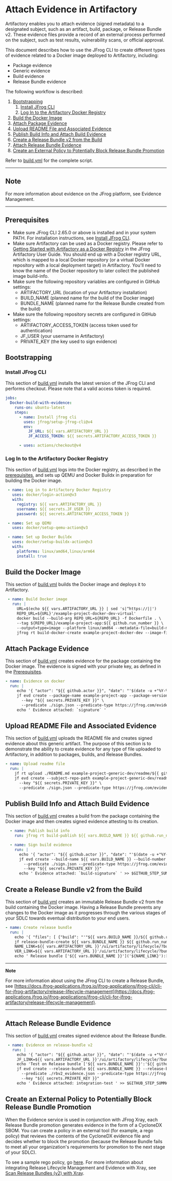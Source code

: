 # Attach Evidence in Artifactory

Artifactory enables you to attach evidence (signed metadata) to a designated subject, such as an artifact, build, package, or Release Bundle v2. These evidence files provide a record of an external process performed on the subject, such as test results, vulnerability scans, or official approval.

This document describes how to use the JFrog CLI to create different types of evidence related to a Docker image deployed to Artifactory, including:

* Package evidence
* Generic evidence
* Build evidence
* Release Bundle evidence   

The following workflow is described:

1. [Bootstrapping](#bootstrapping)  
   1. [Install JFrog CLI](#install-jfrog-cli)  
   2. [Log In to the Artifactory Docker Registry](#log-in-to-the-artifactory-docker-registry)  
2. [Build the Docker Image](#build-the-docker-image)  
3. [Attach Package Evidence](#attach-package-evidence)  
4. [Upload README File and Associated Evidence](#upload-readme-file-and-associated-evidence)  
5. [Publish Build Info and Attach Build Evidence](#publish-build-info-and-attach-build-evidence)  
6. [Create a Release Bundle v2 from the Build](#create-a-release-bundle-v2-from-the-build)  
7. [Attach Release Bundle Evidence](#attach-release-bundle-evidence)
8. [Create an External Policy to Potentially Block Release Bundle Promotion](#create-an-external-policy-to-potentially-block-release-bundle-promotion)

Refer to [build.yml](https://github.com/jfrog/Evidence-Examples/tree/main/.github/workflows/build.yml) for the complete script.

***

## Note

For more information about evidence on the JFrog platform, see Evidence Management.
***

## Prerequisites

* Make sure JFrog CLI 2.65.0 or above is installed and in your system PATH. For installation instructions, see [Install JFrog CLI](#bootstrapping).  
* Make sure Artifactory can be used as a Docker registry. Please refer to [Getting Started with Artifactory as a Docker Registry](https://www.jfrog.com/confluence/display/JFROG/Getting+Started+with+Artifactory+as+a+Docker+Registry) in the JFrog Artifactory User Guide. You should end up with a Docker registry URL, which is mapped to a local Docker repository (or a virtual Docker repository with a local deployment target) in Artifactory. You'll need to know the name of the Docker repository to later collect the published image build-info.  
* Make sure the following repository variables are configured in GitHub settings:  
  * ARTIFACTORY_URL (location of your Artifactory installation)  
  * BUILD_NAME (planned name for the build of the Docker image)  
  * BUNDLE_NAME (planned name for the Release Bundle created from the build)  
* Make sure the following repository secrets are configured in GitHub settings:  
  * ARTIFACTORY_ACCESS_TOKEN (access token used for authentication)  
  * JF_USER (your username in Artifactory)  
  * PRIVATE_KEY (the key used to sign evidence)



## Bootstrapping

### Install JFrog CLI

This section of [build.yml](https://github.com/jfrog/Evidence-Examples/tree/main/.github/workflows/build.yml) installs the latest version of the JFrog CLI and performs checkout. Please note that a valid access token is required. 

```yaml
jobs:  
  Docker-build-with-evidence:  
    runs-on: ubuntu-latest  
    steps:  
      - name: Install jfrog cli  
        uses: jfrog/setup-jfrog-cli@v4  
        env:  
          JF_URL: ${{ vars.ARTIFACTORY_URL }}  
          JF_ACCESS_TOKEN: ${{ secrets.ARTIFACTORY_ACCESS_TOKEN }}

      - uses: actions/checkout@v4
```

### Log In to the Artifactory Docker Registry

This section of [build.yml](https://github.com/jfrog/Evidence-Examples/tree/main/.github/workflows/build.yml) logs into the Docker registry, as described in the [prerequisites](#prerequisites), and sets up QEMU and Docker Buildx in preparation for building the Docker image.

```yaml
 - name: Log in to Artifactory Docker Registry  
   uses: docker/login-action@v3  
   with:  
     registry: ${{ vars.ARTIFACTORY_URL }}  
     username: ${{ secrets.JF_USER }}  
     password: ${{ secrets.ARTIFACTORY_ACCESS_TOKEN }}

 - name: Set up QEMU  
   uses: docker/setup-qemu-action@v3

 - name: Set up Docker Buildx  
   uses: docker/setup-buildx-action@v3  
   with:  
     platforms: linux/amd64,linux/arm64  
     install: true
```

## Build the Docker Image

This section of [build.yml](https://github.com/jfrog/Evidence-Examples/tree/main/.github/workflows/build.yml) builds the Docker image and deploys it to Artifactory.

```yaml
 - name: Build Docker image  
   run: |  
     URL=$(echo ${{ vars.ARTIFACTORY_URL }} | sed 's|^https://||')  
     REPO_URL=${URL}'/example-project-docker-dev-virtual'  
     docker build --build-arg REPO_URL=${REPO_URL} -f Dockerfile . \  
     --tag ${REPO_URL}/example-project-app:${{ github.run_number }} \  
     --output=type=image --platform linux/amd64 --metadata-file=build-metadata --push  
     jfrog rt build-docker-create example-project-docker-dev --image-file build-metadata --build-name ${{ vars.BUILD_NAME }} --build-number ${{ github.run_number }}
```

## Attach Package Evidence

This section of [build.yml](https://github.com/jfrog/Evidence-Examples/tree/main/.github/workflows/build.yml) creates evidence for the package containing the Docker image. The evidence is signed with your private key, as defined in the [Prerequisites](#prerequisites).

```yaml
- name: Evidence on docker  
  run: |  
     echo '{ "actor": "${{ github.actor }}", "date": "'$(date -u +"%Y-%m-%dT%H:%M:%SZ")'" }' > sign.json  
     jf evd create --package-name example-project-app --package-version 32 --package-repo-name example-project-docker-dev \  
       --key "${{ secrets.PRIVATE_KEY }}" \  
       --predicate ./sign.json --predicate-type https://jfrog.com/evidence/signature/v1   
     echo ' Evidence attached: `signature` ' 
```

## Upload README File and Associated Evidence

This section of [build.yml](https://github.com/jfrog/Evidence-Examples/tree/main/.github/workflows/build.yml) uploads the README file and creates signed evidence about this generic artifact. The purpose of this section is to demonstrate the ability to create evidence for any type of file uploaded to Artifactory, in addition to packages, builds, and Release Bundles.

```yaml
- name: Upload readme file  
  run: |  
    jf rt upload ./README.md example-project-generic-dev/readme/${{ github.run\_number }}/ --build-name ${{ vars.BUILD_NAME }} --build-number ${{ github.run_number }}  
    jf evd create --subject-repo-path example-project-generic-dev/readme/${{ github.run_number }}/README.md \  
      --key "${{ secrets.PRIVATE_KEY }}" \  
      --predicate ./sign.json --predicate-type https://jfrog.com/evidence/signature/v1
```

## Publish Build Info and Attach Build Evidence

This section of [build.yml](https://github.com/jfrog/Evidence-Examples/tree/main/.github/workflows/build.yml) creates a build from the package containing the Docker image and then creates signed evidence attesting to its creation.

```yaml
  - name: Publish build info  
    run: jfrog rt build-publish ${{ vars.BUILD_NAME }} ${{ github.run_number }}

  - name: Sign build evidence  
    run: |  
      echo '{ "actor": "${{ github.actor }}", "date": "'$(date -u +"%Y-%m-%dT%H:%M:%SZ")'" }' > sign.json  
      jf evd create --build-name ${{ vars.BUILD_NAME }} --build-number ${{ github.run_number }} \
        --predicate ./sign.json --predicate-type https://jfrog.com/evidence/build-signature/v1 \
        --key "${{ secrets.PRIVATE_KEY }}"  
      echo ' Evidence attached: `build-signature` ' >> $GITHUB_STEP_SUMMARY
```

## Create a Release Bundle v2 from the Build

This section of [build.yml](https://github.com/jfrog/Evidence-Examples/tree/main/.github/workflows/build.yml) creates an immutable Release Bundle v2 from the build containing the Docker image. Having a Release Bundle prevents any changes to the Docker image as it progresses through the various stages of your SDLC towards eventual distribution to your end users.

```yaml
- name: Create release bundle  
  run: |  
    echo '{ "files": [ {"build": "'"${{ vars.BUILD_NAME }}/${{ github.run_number }}"'" } ] }' > bundle-spec.json  
    jf release-bundle-create ${{ vars.BUNDLE_NAME }} ${{ github.run_number }} --signing-key PGP-RSA-2048 --spec bundle-spec.json --sync=true  
    NAME_LINK=${{ vars.ARTIFACTORY_URL }}'/ui/artifactory/lifecycle/?bundleName='${{ vars.BUNDLE_NAME }}'&bundleToFlash='${{ vars.BUNDLE_NAME }}'&repositoryKey=example-project-release-bundles-v2&activeKanbanTab=promotion'  
    VER_LINK=${{ vars.ARTIFACTORY_URL }}'/ui/artifactory/lifecycle/?bundleName='${{ vars.BUNDLE_NAME }}'&bundleToFlash='${{ vars.BUNDLE_NAME }}'&releaseBundleVersion='${{ github.run_number }}'&repositoryKey=example-project-release-bundles-v2&activeVersionTab=Version%20Timeline&activeKanbanTab=promotion'  
    echo ' Release bundle ['${{ vars.BUNDLE_NAME }}']('${NAME_LINK}'):['${{ github.run_number }}']('${VER_LINK}') created' >> $GITHUB_STEP_SUMMARY
```

***

**Note**

For more information about using the JFrog CLI to create a Release Bundle, see [https://docs.jfrog-applications.jfrog.io/jfrog-applications/jfrog-cli/cli-for-jfrog-artifactory/release-lifecycle-management](https://docs.jfrog-applications.jfrog.io/jfrog-applications/jfrog-cli/cli-for-jfrog-artifactory/release-lifecycle-management).
***

## Attach Release Bundle Evidence

This section of [build.yml](https://github.com/jfrog/Evidence-Examples/tree/main/.github/workflows/build.yml) creates signed evidence about the Release Bundle. 

```yaml
 - name: Evidence on release-bundle v2  
   run: |  
     echo '{ "actor": "${{ github.actor }}", "date": "'$(date -u +"%Y-%m-%dT%H:%M:%SZ")'" }' > rbv2_evidence.json  
     JF_LINK=${{ vars.ARTIFACTORY_URL }}'/ui/artifactory/lifecycle/?bundleName='${{ vars.BUNDLE_NAME }}'&bundleToFlash='${{ vars.BUNDLE_NAME }}'&releaseBundleVersion='${{ github.run_number }}'&repositoryKey=release-bundles-v2&activeVersionTab=Version%20Timeline&activeKanbanTab=promotion'  
     echo 'Test on Release bundle ['${{ vars.BUNDLE_NAME }}':'${{ github.run_number }}']('${JF_LINK}') success' >> $GITHUB_STEP_SUMMARY  
     jf evd create --release-bundle ${{ vars.BUNDLE_NAME }} --release-bundle-version ${{ github.run_number }} \  
       --predicate ./rbv2_evidence.json --predicate-type https://jfrog.com/evidence/rbv2-signature/v1 \  
       --key "${{ secrets.PRIVATE_KEY }}"  
     echo ' Evidence attached: integration-test ' >> $GITHUB_STEP_SUMMARY  
```

## Create an External Policy to Potentially Block Release Bundle Promotion

When the Evidence service is used in conjunction with JFrog Xray, each Release Bundle promotion generates evidence in the form of a CycloneDX SBOM. You can create a policy in an external tool (for example, a rego policy) that reviews the contents of the CycloneDX evidence file and decides whether to block the promotion (because the Release Bundle fails to meet all your organization's requirements for promotion to the next stage of your SDLC).

To see a sample rego policy, go [here](https://github.com/jfrog/Evidence-Examples/blob/main/policy/policy.rego).
For more information about integrating Release Lifecycle Management and Evidence with Xray, see [Scan Release Bundles (v2) with Xray](https://jfrog.com/help/r/jfrog-artifactory-documentation/scan-release-bundles-v2-with-xray).
